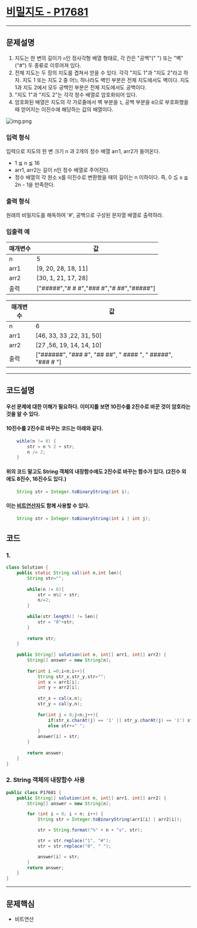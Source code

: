 # [비밀지도 - P17681](https://school.programmers.co.kr/learn/courses/30/lessons/17681)

----
## 문제설명
1. 지도는 한 변의 길이가 `n`인 정사각형 배열 형태로, 각 칸은 "공백"(" ") 또는 "벽"("#") 두 종류로 이루어져 있다.
2. 전체 지도는 두 장의 지도를 겹쳐서 얻을 수 있다. 각각 "지도 1"과 "지도 2"라고 하자. 지도 1 또는 지도 2 중 어느 하나라도 벽인 부분은 전체 지도에서도 벽이다. 지도 1과 지도 2에서 모두 공백인 부분은 전체 지도에서도 공백이다.
3. "지도 1"과 "지도 2"는 각각 정수 배열로 암호화되어 있다.
4. 암호화된 배열은 지도의 각 가로줄에서 벽 부분을 `1`, 공백 부분을 `0`으로 부호화했을 때 얻어지는 이진수에 해당하는 값의 배열이다.

![img.png](http://t1.kakaocdn.net/welcome2018/secret8.png)

### 입력 형식
입력으로 지도의 한 변 크기 n 과 2개의 정수 배열 arr1, arr2가 들어온다.

- 1 ≦ n ≦ 16
- arr1, arr2는 길이 n인 정수 배열로 주어진다.
- 정수 배열의 각 원소 x를 이진수로 변환했을 때의 길이는 n 이하이다. 즉, 0 ≦ x ≦ 2n - 1을 만족한다.

### 출력 형식
원래의 비밀지도를 해독하여 '#', 공백으로 구성된 문자열 배열로 출력하라.

### 입출력 예

| 매개변수 | 값                                        |
|------|------------------------------------------|
| n    | 5                                        |
| arr1 | [9, 20, 28, 18, 11]                      |
| arr2 | [30, 1, 21, 17, 28]                      |
| 출력   | ["#####","# # #","### #","# ##","#####"] |

| 매개변수 | 값                                                          |
|------|------------------------------------------------------------|
| n    | 6                                                          |
| arr1 | [46, 33, 33 ,22, 31, 50]                                   |
| arr2 | [27 ,56, 19, 14, 14, 10]                                   |
| 출력   | ["######", "### #", "## ##", " #### ", " #####", "### # "] |

----
## 코드설명
#### 우선 문제에 대한 이해가 필요하다. 이미지를 보면 10진수를 2진수로 바꾼 것이 암호라는 것을 알 수 있다. 

#### 10진수를 2진수로 바꾸는 코드는 아래와 같다.
```` java
    wihle(n != 0) {
        str = n % 2 + str;
        n /= 2;
    }
````
#### 위의 코드 말고도 String 객체의 내장함수에도 2진수로 바꾸는 함수가 있다. (2진수 외에도 8진수, 16진수도 있다.)
```` java
    String str = Integer.toBinaryString(int i);
````
#### 이는 <u>비트연산자</u>도 함께 사용할 수 있다.
```` java
    String str = Integer.toBinaryString(int i | int j);
````

## 코드
### 1.
```` java
class Solution {
    public static String cal(int n,int len){
        String str="";
        
        while(n != 0){
            str = n%2 + str;
            n/=2;
        }
        
        while(str.length() != len){
            str = "0"+str;
        }
        
        return str;
    }
    
    public String[] solution(int n, int[] arr1, int[] arr2) {
        String[] answer = new String[n]; 
        
        for(int i =0;i<n;i++){
            String str_x,str_y,str="";
            int x = arr1[i];
            int y = arr2[i];
            
            str_x = cal(x,n);
            str_y = cal(y,n);
            
            for(int j = 0;j<n;j++){
                if(str_x.charAt(j) == '1' || str_y.charAt(j) == '1') str+="#";
                else str+=" ";
            }
            answer[i] = str;
        }
        
        return answer;
    }
}
````

### 2. String 객체의 내장함수 사용
```` java
public class P17681 {
    public String[] solution(int n, int[] arr1, int[] arr2) {
        String[] answer = new String[n];

        for (int i = 0; i < n; i++) {
            String str = Integer.toBinaryString(arr1[i] | arr2[i]);

            str = String.format("%" + n + "s", str);

            str = str.replace("1", "#");
            str = str.replace("0", " ");

            answer[i] = str;
        }
        return answer;
    }
}
````

----
## 문제핵심

- 비트연산